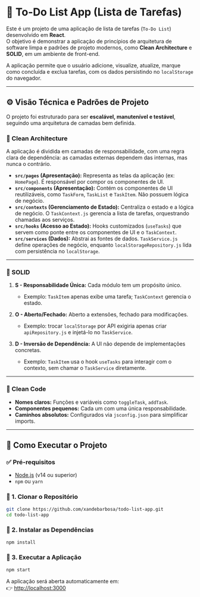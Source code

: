 # 📝 To-Do List App (Lista de Tarefas)

Este é um projeto de uma aplicação de lista de tarefas (`To-Do List`) desenvolvido em **React**.  
O objetivo é demonstrar a aplicação de princípios de arquitetura de software limpa e padrões de projeto modernos, como **Clean Architecture** e **SOLID**, em um ambiente de front-end.

A aplicação permite que o usuário adicione, visualize, atualize, marque como concluída e exclua tarefas, com os dados persistindo no `localStorage` do navegador.

---

## ⚙️ Visão Técnica e Padrões de Projeto

O projeto foi estruturado para ser **escalável, manutenível e testável**, seguindo uma arquitetura de camadas bem definida.

### 🔹 Clean Architecture

A aplicação é dividida em camadas de responsabilidade, com uma regra clara de dependência: as camadas externas dependem das internas, mas nunca o contrário.

- **`src/pages` (Apresentação):** Representa as telas da aplicação (ex: `HomePage`). É responsável por compor os componentes de UI.
- **`src/components` (Apresentação):** Contém os componentes de UI reutilizáveis, como `TaskForm`, `TaskList` e `TaskItem`. Não possuem lógica de negócio.
- **`src/contexts` (Gerenciamento de Estado):** Centraliza o estado e a lógica de negócio. O `TaskContext.js` gerencia a lista de tarefas, orquestrando chamadas aos serviços.
- **`src/hooks` (Acesso ao Estado):** Hooks customizados (`useTasks`) que servem como ponte entre os componentes de UI e o `TaskContext`.
- **`src/services` (Dados):** Abstrai as fontes de dados. `TaskService.js` define operações de negócio, enquanto `localStorageRepository.js` lida com persistência no `localStorage`.

---

### 🔹 SOLID

1. **S - Responsabilidade Única:** Cada módulo tem um propósito único.

   - Exemplo: `TaskItem` apenas exibe uma tarefa; `TaskContext` gerencia o estado.

2. **O - Aberto/Fechado:** Aberto a extensões, fechado para modificações.

   - Exemplo: trocar `localStorage` por API exigiria apenas criar `apiRepository.js` e injetá-lo no `TaskService`.

3. **D - Inversão de Dependência:** A UI não depende de implementações concretas.
   - Exemplo: `TaskItem` usa o hook `useTasks` para interagir com o contexto, sem chamar o `TaskService` diretamente.

---

### 🔹 Clean Code

- **Nomes claros:** Funções e variáveis como `toggleTask`, `addTask`.
- **Componentes pequenos:** Cada um com uma única responsabilidade.
- **Caminhos absolutos:** Configurados via `jsconfig.json` para simplificar imports.

---

## 🚀 Como Executar o Projeto

### ✅ Pré-requisitos

- [Node.js](https://nodejs.org/) (v14 ou superior)
- `npm` ou `yarn`

### 🔹 1. Clonar o Repositório

```bash
git clone https://github.com/xandebarbosa/todo-list-app.git
cd todo-list-app
```

### 🔹 2. Instalar as Dependências

```bash
npm install
```

### 🔹 3. Executar a Aplicação

```bash
npm start
```

A aplicação será aberta automaticamente em:  
👉 [http://localhost:3000](http://localhost:3000)
